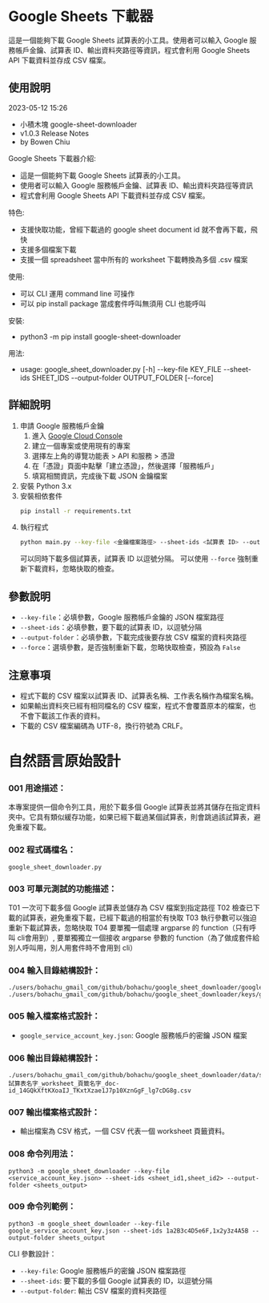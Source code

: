 # Google Sheets 下載器

這是一個能夠下載 Google Sheets 試算表的小工具。使用者可以輸入 Google 服務帳戶金鑰、試算表 ID、輸出資料夾路徑等資訊，程式會利用 Google Sheets API 下載資料並存成 CSV 檔案。

## 使用說明

2023-05-12 15:26 
- 小積木塊 google-sheet-downloader 
- v1.0.3 Release Notes 
- by Bowen Chiu

Google Sheets 下載器介紹:
- 這是一個能夠下載 Google Sheets 試算表的小工具。
- 使用者可以輸入 Google 服務帳戶金鑰、試算表 ID、輸出資料夾路徑等資訊
- 程式會利用 Google Sheets API 下載資料並存成 CSV 檔案。

特色:
- 支援快取功能，曾經下載過的 google sheet document id 就不會再下載，飛快
- 支援多個檔案下載
- 支援一個 spreadsheet 當中所有的 worksheet 下載轉換為多個 .csv 檔案

使用:
- 可以 CLI 運用 command line 可操作
- 可以 pip install package 當成套件呼叫無須用 CLI 也能呼叫

安裝:
- python3 -m pip install google-sheet-downloader

用法:
- usage: google_sheet_downloader.py [-h] --key-file KEY_FILE --sheet-ids SHEET_IDS --output-folder
                                  OUTPUT_FOLDER [--force]

## 詳細說明

1. 申請 Google 服務帳戶金鑰
    1. 進入 [Google Cloud Console](https://console.cloud.google.com/)
    2. 建立一個專案或使用現有的專案
    3. 選擇左上角的導覽功能表 > API 和服務 > 憑證
    4. 在「憑證」頁面中點擊「建立憑證」，然後選擇「服務帳戶」
    5. 填寫相關資訊，完成後下載 JSON 金鑰檔案
2. 安裝 Python 3.x
3. 安裝相依套件
   ```sh
   pip install -r requirements.txt
   ```
4. 執行程式
   ```sh
   python main.py --key-file <金鑰檔案路徑> --sheet-ids <試算表 ID> --output-folder <輸出資料夾路徑>
   ```
   可以同時下載多個試算表，試算表 ID 以逗號分隔。
   可以使用 `--force` 強制重新下載資料，忽略快取的檢查。

## 參數說明

- `--key-file`：必填參數，Google 服務帳戶金鑰的 JSON 檔案路徑
- `--sheet-ids`：必填參數，要下載的試算表 ID，以逗號分隔
- `--output-folder`：必填參數，下載完成後要存放 CSV 檔案的資料夾路徑
- `--force`：選填參數，是否強制重新下載，忽略快取檢查，預設為 `False`

## 注意事項

- 程式下載的 CSV 檔案以試算表 ID、試算表名稱、工作表名稱作為檔案名稱。
- 如果輸出資料夾已經有相同檔名的 CSV 檔案，程式不會覆蓋原本的檔案，也不會下載該工作表的資料。
- 下載的 CSV 檔案編碼為 UTF-8，換行符號為 CRLF。

# 自然語言原始設計

### 001 用途描述：

本專案提供一個命令列工具，用於下載多個 Google 試算表並將其儲存在指定資料夾中。它具有類似緩存功能，如果已經下載過某個試算表，則會跳過該試算表，避免重複下載。

### 002 程式碼檔名：

`google_sheet_downloader.py`

### 003 可單元測試的功能描述：

T01 一次可下載多個 Google 試算表並儲存為 CSV 檔案到指定路徑
T02 檢查已下載的試算表，避免重複下載，已經下載過的相當於有快取
T03 執行參數可以強迫重新下載試算表，忽略快取
T04 要單獨一個處理 argparse 的 function（只有呼叫 cli會用到）, 要單獨獨立一個接收 argparse 參數的 function（為了做成套件給別人呼叫用，別人用套件時不會用到 cli）

### 004 輸入目錄結構設計：

```
./users/bohachu_gmail_com/github/bohachu/google_sheet_downloader/google_sheet_downloader.py
./users/bohachu_gmail_com/github/bohachu/google_sheet_downloader/keys/google_service_account_key.json
```

### 005 輸入檔案格式設計：

- `google_service_account_key.json`: Google 服務帳戶的密鑰 JSON 檔案

### 006 輸出目錄結構設計：

```
./users/bohachu_gmail_com/github/bohachu/google_sheet_downloader/data/sheets_output/spreadsheet_試算表名字_worksheet_頁籤名字_doc-id_14GQkXftKXoaIJ_TKxtXzae1J7p10XznGgF_lg7cDG8g.csv
```

### 007 輸出檔案格式設計：

- 輸出檔案為 CSV 格式，一個 CSV 代表一個 worksheet 頁籤資料。

### 008 命令列用法：

```
python3 -m google_sheet_downloader --key-file <service_account_key.json> --sheet-ids <sheet_id1,sheet_id2> --output-folder <sheets_output>
```

### 009 命令列範例：

```
python3 -m google_sheet_downloader --key-file google_service_account_key.json --sheet-ids 1a2B3c4D5e6F,1x2y3z4A5B --output-folder sheets_output
```

CLI 參數設計：

- `--key-file`: Google 服務帳戶的密鑰 JSON 檔案路徑
- `--sheet-ids`: 要下載的多個 Google 試算表的 ID，以逗號分隔
- `--output-folder`: 輸出 CSV 檔案的資料夾路徑
